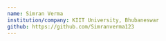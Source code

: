 ```yaml
---
name: Simran Verma
institution/company: KIIT University, Bhubaneswar
github: https://github.com/Simranverma123
---
```

